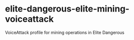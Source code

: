 # elite-dangerous-elite-mining-voiceattack
VoiceAttack profile for mining operations in Elite Dangerous
